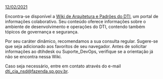 <u>12/02/2021</u>

Encontra-se disponível a [Wiki de Arquitetura e Padrões do DTI](https://ads.intra.fazenda.sp.gov.br/tfs/ADMIN/Wiki_Arquitetura), um portal de informações colaborativo. Seu conteúdo oferece informações sobre o ambiente de desenvolvimento e operações do DTI, contendo também tópicos de governança e segurança.

Por seu caráter dinâmico, recomendamos a sua consulta regular. Sugere-se que seja adicionado aos favoritos de seu navegador.  Antes de solicitar informações ao dtihdesk ou Suporte_DevOps, verifique se a orientação já não se encontra nessa Wiki.

Caso seja necessário, entre em contato através do e-mail dti_cia_nsd@fazenda.sp.gov.br. 
